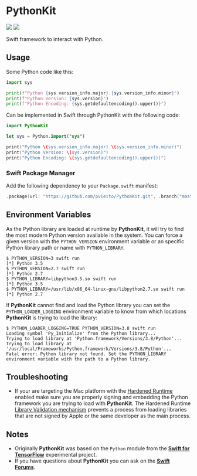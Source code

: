 
#  PythonKit
[![](https://img.shields.io/endpoint?url=https%3A%2F%2Fswiftpackageindex.com%2Fapi%2Fpackages%2Fpvieito%2FPythonKit%2Fbadge%3Ftype%3Dswift-versions)](https://swiftpackageindex.com/pvieito/PythonKit)
[![](https://img.shields.io/endpoint?url=https%3A%2F%2Fswiftpackageindex.com%2Fapi%2Fpackages%2Fpvieito%2FPythonKit%2Fbadge%3Ftype%3Dplatforms)](https://swiftpackageindex.com/pvieito/PythonKit)

Swift framework to interact with Python.

## Usage

Some Python code like this:

```python
import sys

print(f"Python {sys.version_info.major}.{sys.version_info.minor}")
print(f"Python Version: {sys.version}")
print(f"Python Encoding: {sys.getdefaultencoding().upper()}")
```

Can be implemented in Swift through PythonKit with the following code:

```swift
import PythonKit

let sys = Python.import("sys")

print("Python \(sys.version_info.major).\(sys.version_info.minor)")
print("Python Version: \(sys.version)")
print("Python Encoding: \(sys.getdefaultencoding().upper())")
```

### Swift Package Manager

Add the following dependency to your `Package.swift` manifest:

```swift
.package(url: "https://github.com/pvieito/PythonKit.git", .branch("master")),
```

## Environment Variables

As the Python library are loaded at runtime by **PythonKit**, it will try to find the most modern Python version available in the system. You can force a given version with the `PYTHON_VERSION` environment variable or an specific Python library path or name with `PYTHON_LIBRARY`.

```
$ PYTHON_VERSION=3 swift run
[*] Python 3.5
$ PYTHON_VERSION=2.7 swift run
[*] Python 2.7
$ PYTHON_LIBRARY=libpython3.5.so swift run
[*] Python 3.5
$ PYTHON_LIBRARY=/usr/lib/x86_64-linux-gnu/libpython2.7.so swift run
[*] Python 2.7
```

If **PythonKit** cannot find and load the Python library you can set the `PYTHON_LOADER_LOGGING` environment variable to know from which locations **PythonKit** is trying to load the library:

```
$ PYTHON_LOADER_LOGGING=TRUE PYTHON_VERSION=3.8 swift run
Loading symbol 'Py_Initialize' from the Python library...
Trying to load library at 'Python.framework/Versions/3.8/Python'...
Trying to load library at '/usr/local/Frameworks/Python.framework/Versions/3.8/Python'...
Fatal error: Python library not found. Set the PYTHON_LIBRARY environment variable with the path to a Python library.
```

## Troubleshooting

- If your are targeting the Mac platform with the [Hardened Runtime](https://developer.apple.com/documentation/security/hardened_runtime) enabled make sure you are properly signing and embedding the Python framework you are trying to load with **PythonKit**. The Hardened Runtime [Library Validation mechanism](https://developer.apple.com/documentation/bundleresources/entitlements/com_apple_security_cs_disable-library-validation) prevents a process from loading libraries that are not signed by Apple or the same developer as the main process.


## Notes

- Originally **PythonKit** was based on the `Python` module from the [**Swift for TensorFlow**](https://github.com/tensorflow/swift) experimental project.
- If you have questions about **PythonKit** you can ask on the [**Swift Forums**](https://forums.swift.org/c/related-projects/).
